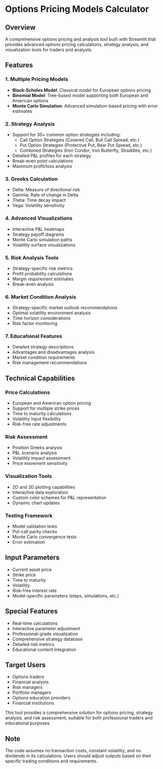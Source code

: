 # Options Pricing Models Calculator

## Overview
A comprehensive options pricing and analysis tool built with Streamlit that provides advanced options pricing calculations, strategy analysis, and visualization tools for traders and analysts.

## Features

### 1. Multiple Pricing Models
- **Black-Scholes Model**: Classical model for European options pricing
- **Binomial Model**: Tree-based model supporting both European and American options
- **Monte Carlo Simulation**: Advanced simulation-based pricing with error estimates

### 2. Strategy Analysis
- Support for 30+ common option strategies including:
  - Call Option Strategies (Covered Call, Bull Call Spread, etc.)
  - Put Option Strategies (Protective Put, Bear Put Spread, etc.)
  - Combined Strategies (Iron Condor, Iron Butterfly, Straddles, etc.)
- Detailed P&L profiles for each strategy
- Break-even point calculations
- Maximum profit/loss analysis

### 3. Greeks Calculation
- Delta: Measure of directional risk
- Gamma: Rate of change in Delta
- Theta: Time decay impact
- Vega: Volatility sensitivity

### 4. Advanced Visualizations
- Interactive P&L heatmaps
- Strategy payoff diagrams
- Monte Carlo simulation paths
- Volatility surface visualizations

### 5. Risk Analysis Tools
- Strategy-specific risk metrics
- Profit probability calculations
- Margin requirement estimates
- Break-even analysis

### 6. Market Condition Analysis
- Strategy-specific market outlook recommendations
- Optimal volatility environment analysis
- Time horizon considerations
- Risk factor monitoring

### 7. Educational Features
- Detailed strategy descriptions
- Advantages and disadvantages analysis
- Market condition requirements
- Risk management recommendations

## Technical Capabilities

### Price Calculations
- European and American option pricing
- Support for multiple strike prices
- Time to maturity calculations
- Volatility input flexibility
- Risk-free rate adjustments

### Risk Assessment
- Position Greeks analysis
- P&L scenario analysis
- Volatility impact assessment
- Price movement sensitivity

### Visualization Tools
- 2D and 3D plotting capabilities
- Interactive data exploration
- Custom color schemes for P&L representation
- Dynamic chart updates

### Testing Framework
- Model validation tests
- Put-call parity checks
- Monte Carlo convergence tests
- Error estimation

## Input Parameters
- Current asset price
- Strike price
- Time to maturity
- Volatility
- Risk-free interest rate
- Model-specific parameters (steps, simulations, etc.)

## Special Features
- Real-time calculations
- Interactive parameter adjustment
- Professional-grade visualization
- Comprehensive strategy database
- Detailed risk metrics
- Educational content integration

## Target Users
- Options traders
- Financial analysts
- Risk managers
- Portfolio managers
- Options education providers
- Financial institutions

This tool provides a comprehensive solution for options pricing, strategy analysis, and risk assessment, suitable for both professional traders and educational purposes.

## Note
The code assumes no transaction costs, constant volatility, and no dividends in its calculations. Users should adjust outputs based on their specific trading conditions and requirements.
